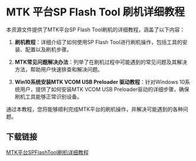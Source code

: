 # MTK 平台SP Flash Tool 刷机详细教程

本资源文件提供了MTK平台SP Flash Tool刷机的详细教程，涵盖了以下内容：

1. **刷机教程**：详细介绍了如何使用SP Flash Tool进行刷机操作，包括工具的安装、配置以及刷机步骤。

2. **MTK常见问题解决办法**：列举了在刷机过程中可能遇到的常见问题及其解决方法，帮助用户快速排查和解决问题。

3. **Win10系统安装MTK VCOM USB Preloader 驱动教程**：针对Windows 10系统用户，提供了如何安装MTK VCOM USB Preloader驱动的详细步骤，确保刷机工具能够正常识别设备。

通过本教程，您将能够顺利完成MTK平台的刷机操作，并解决可能遇到的各种问题。

## 下载链接

[MTK平台SPFlashTool刷机详细教程](https://pan.quark.cn/s/9b600da9725a)